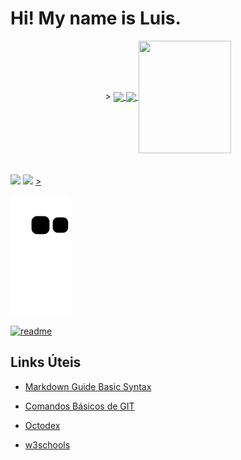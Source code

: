 <!DOCTYPE html>
<html lang="en">
<head>
    <meta charset="UTF-8">
    <meta http-equiv="X-UA-Compatible" content="IE=edge">
    <meta name="viewport" content="width=device-width, initial-scale=1.0">
</head>
<body>
    <h1> Hi! My name is Luis. </h1>

<div  align="center">>
  <a href="https://github.com/Lrrsouza">
  <img height="180em"   align="center" src="https://github-readme-stats.vercel.app/api?username=Lrrsouza&show_icons=true&theme=react&include_all_commits=true&count_private=true"/>
  <img height="180em"  align="center" src="https://github-readme-stats.vercel.app/api/top-langs/?username=Lrrsouza&layout=compact&langs_count=10&theme=react" />
  <img align="center" width="148" height="180" src="https://octodex.github.com/images/codercat.jpg">
</div>
<br>
    </div>
  <br><div> 
    <a href="https://www.linkedin.com/in/lrrsouza/"><img src="https://img.shields.io/badge/LinkedIn-0077B5?style=for-the-badge&logo=linkedin&logoColor=white"></a>
    <a href="https://t.me/lrrsouza"><img src="https://img.shields.io/badge/Telegram-2CA5E0?style=for-the-badge&logo=telegram&logoColor=white"></a>
    <a href="luisricardoramos0102@gmail.com"><link type="image/png" sizes="120x120" rel="icon" href=".../icons8-linkedin-120.png">></a>
    
   </div>
 
</div>
 
 ![Snake animation](https://github.com/Lrrsouza/Lrrsouza/blob/output/github-contribution-grid-snake.svg)

[![readme](https://github-readme-stats.vercel.app/api/pin/?username=Lrrsouza&repo=Lrrsouza&theme=react)](https://github.com/Lrrsouza/Lrrsouza)

</body>
</html>
 
## Links Úteis
- [Markdown Guide Basic Syntax](https://www.markdownguide.org/basic-syntax/)
- [Comandos Básicos de GIT](https://www.hostinger.com.br/tutoriais/comandos-basicos-de-git?ppc_campaign=google_performance_max&gclid=Cj0KCQjwwJuVBhCAARIsAOPwGARwGnZxj1wtbVzmIay_zMHqIJBsk0qWXM6E1N9cn-sBFVIlitpWrw4aAvLeEALw_wcB)

- [Octodex](https://octodex.github.com/)

- [w3schools](https://www.w3schools.com/)
